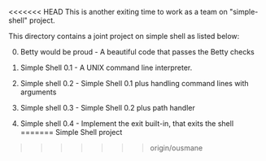 <<<<<<< HEAD
This is another exiting time to work as a team on "simple-shell" project.

This directory contains a joint project on simple shell as listed below:

0. Betty would be proud - A beautiful code that passes the Betty checks

1. Simple Shell 0.1 - A UNIX command line interpreter.

2. Simple shell 0.2 - Simple Shell 0.1 plus handling command lines with arguments

3. Simple shell 0.3 - Simple Shell 0.2 plus path handler

4. Simple shell 0.4 - Implement the exit built-in, that exits the shell
=======
Simple Shell project
>>>>>>> origin/ousmane
